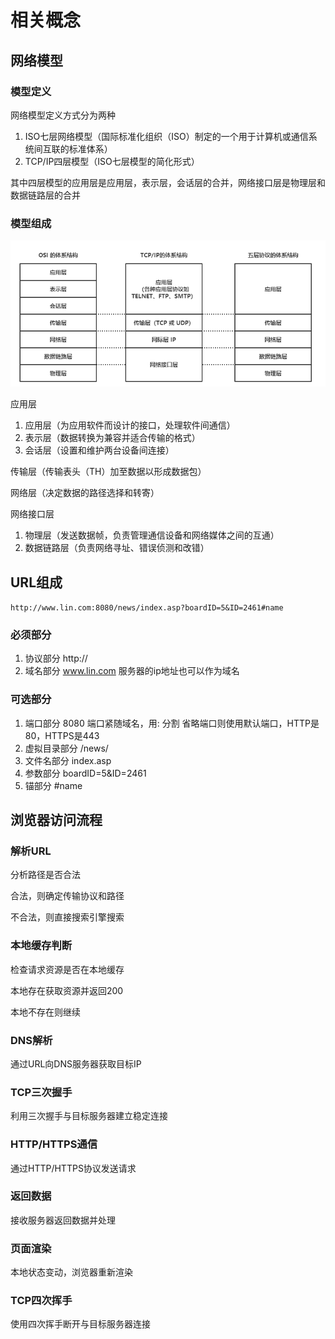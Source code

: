 # 相关概念

## 网络模型

### 模型定义

网络模型定义方式分为两种

1. ISO七层网络模型（国际标准化组织（ISO）制定的一个用于计算机或通信系统间互联的标准体系）
2. TCP/IP四层模型（ISO七层模型的简化形式）

其中四层模型的应用层是应用层，表示层，会话层的合并，网络接口层是物理层和数据链路层的合并

### 模型组成

![计算机网络模型](assets/01-计算机网络模型.png)

应用层

1. 应用层（为应用软件而设计的接口，处理软件间通信）
2. 表示层（数据转换为兼容并适合传输的格式）
3. 会话层（设置和维护两台设备间连接）

传输层（传输表头（TH）加至数据以形成数据包）

网络层（决定数据的路径选择和转寄）

网络接口层

1. 物理层（发送数据帧，负责管理通信设备和网络媒体之间的互通）
2. 数据链路层（负责网络寻址、错误侦测和改错）

## URL组成

 `http://www.lin.com:8080/news/index.asp?boardID=5&ID=2461#name`

### 必须部分

1. 协议部分 http://
2. 域名部分 www.lin.com
   服务器的ip地址也可以作为域名

### 可选部分 

1. 端口部分 8080
   端口紧随域名，用: 分割
   省略端口则使用默认端口，HTTP是80，HTTPS是443
2. 虚拟目录部分 /news/
3. 文件名部分 index.asp
4. 参数部分 boardID=5&ID=2461
5. 锚部分 #name

## 浏览器访问流程

### 解析URL

分析路径是否合法

合法，则确定传输协议和路径

不合法，则直接搜索引擎搜索

### 本地缓存判断

检查请求资源是否在本地缓存

本地存在获取资源并返回200

本地不存在则继续

### DNS解析

通过URL向DNS服务器获取目标IP

### TCP三次握手

利用三次握手与目标服务器建立稳定连接

### HTTP/HTTPS通信

通过HTTP/HTTPS协议发送请求

### 返回数据

接收服务器返回数据并处理

### 页面渲染

本地状态变动，浏览器重新渲染

### TCP四次挥手

使用四次挥手断开与目标服务器连接
